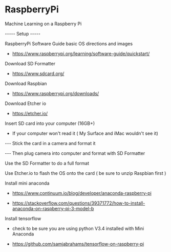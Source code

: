 # RaspberryPi
Machine Learning on a Raspberry Pi


-----     Setup     -----

RaspberryPi Software Guide basic OS directions and images 

- https://www.raspberrypi.org/learning/software-guide/quickstart/



Download SD Formatter

- https://www.sdcard.org/


Download Raspbian

- https://www.raspberrypi.org/downloads/


Download Etcher io

- https://etcher.io/


Insert SD card into your computer (16GB+)

- If your computer won't read it ( My Surface and iMac wouldn't see it)

--- Stick the card in a camera and format it

--- Then plug camera into computer and format with SD Formatter


Use the SD Formatter to do a full format

Use Etcher.io to flash the OS onto the card ( be sure to unzip Raspbian first )


Install mini anaconda

- https://www.continuum.io/blog/developer/anaconda-raspberry-pi

- https://stackoverflow.com/questions/39371772/how-to-install-anaconda-on-raspberry-pi-3-model-b


Install tensorflow

- check to be sure you are using python V3.4 installed with Mini Anaconda

- https://github.com/samjabrahams/tensorflow-on-raspberry-pi



